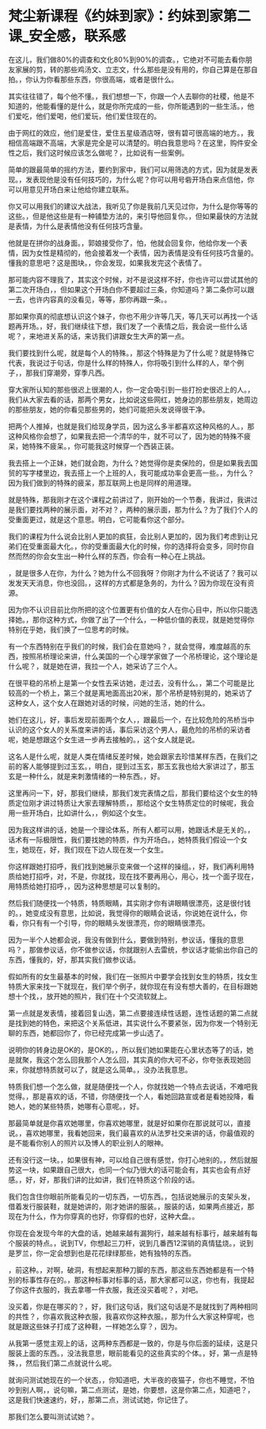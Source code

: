 # 梵尘新课程《约妹到家》：约妹到家第二课_安全感，联系感

在这儿，我们做80%的调查和文化80%到90%的调查。，它绝对不可能去看你朋友家展的剪，转的那些鸡汤文、立志文，什么那些是没有用的，你自己算是在那自拍。，你认为你看那些东西，你很高端，或者是很什么。

其实往往错了，每个他不懂。，我们想想一下，你跟一个人去聊你的社稷，他是不知道的，他能看懂的是什么，就是你所完成的一些，你所能遇到的一些生活。，他们爱吃，他们爱喝，他们爱玩，他们爱住现在的。

由于网红的效应，他们是爱住，爱住五星级酒店呀，很有碧可很高端的地方。，我相信高端跟不高端，大家是完全是可以清楚的。明白我意思吗？在这里，购件安全性之后，我们这时候应该怎么做呢？，比如说有一些案例。

简单的跟最简单的摇约方法，要约到家中，我们可以用筛选的方式，因为就是发表现。，发表现他是没有任何技巧的，为什么呢？你可以用号砦开场白来点信他，你可以用意见开场白来让他给你建立联系。

你又可以用我们的建议大战法，我听见了你是我前几天见过你，为什么是你等等的这些。，但是他这些是有一种铺垫方法的，来引导他回复你。，但如果最快的方法就是表情，为什么是表情他没有任何技巧含量。

他就是在拼你的战身面。，郭娘接受你了，怕，他就会回复你，他给你发一个表情，因为女性是精彻的，他会接着发一个表情，因为表情是没有任何技巧含量的。懂我的意思吧？这是图块。，你会发现，如果我发完这个表情了。

那可能内容不理我了，其实这个时候，对不是说这样不好，你也许可以尝试其他的第二次开场白，，但如果这个开场白你不要超过三条，你知道吗？第二条你可以跟一去，也许内容真的没看见，等等，那你再跟一条。。

那如果你真的彻底想认识这个妹子，你也不用少许等几天，等几天可以再找一个话题再开场。，好，我们继续往下想，我们发了一个表情之后，我会说一些什么话呢？，来地进关系的话，来访我们讲跟女生大声的第一点。

我们要找到什么呢，就是每个人的特殊。，那这个特殊是为了什么呢？就是特殊它代表，我说过于句话，你是什么样的特殊人，你将吸引到什么样的人，举个例子，，那我们穿潮旁，穿季凡西。

穿大家所认知的那些很迟上很潮的人，你一定会吸引到一些打扮史很迟上的人。，我们从大家去看的话，那两个男女，比如说这些网红，她身边的那些朋友，她周边的那些朋友，她的你看见那些男的，她们可能把头发说得很干净。

把两个人推掉，也就是我们给现身学员，因为这么多半都喜欢这种风格的人。，那这种风格你会想了，如果我去把一个清华的牛，就不可以了，因为她的特殊不疲呆，她特殊不疲呆。，你可能我这时候穿一个西装正装。

我去搭上一个正妹，她们就会跑，为什么？她觉得你是卖保险的，但是如果我去国贸的写字楼里边，我去搭上一个上班的人，我可能成功率会更高一些。，为什么？因为我们做到的特殊的疲呆，那互联网上也是同样的用道理。

就是特殊，那我刚才在这个课程之前讲过了，刚开始的一个节奏，我讲过，我讲过是我们要找两种的展示面，对不对？，两种的展示面，那为什么？为了我们个人的受重面更过，就是这个意思。明白，它可能看你这个部分。

我们的课程为什么说会比别人更加的疯狂，会比别人更加的，因为我们考虑到让兄弟们在受重面最大化。，你的受重面最大化的时候，你的选择将会变多，同时你自然而然的你会女生出一种什么样的东西，你会有一种心在上挑战。

，就是很多人在你，为什么？她为什么不回我呀？你刚才为什么不说话了？我可以发发天天消息，你也没回。，这样的方式都是急务的，为什么？因为你现在没有资源。

因为你不认识目前比你所把的这个位置更有价值的女人在你心目中，所以你只能选择她。，那你这种方式，你做了出了一个什么，一种低价值的表现，就是她觉得你特别在乎她，我们换了一位思考的时候。

有一个东西特别在乎我们的时候，我们会在意她吗？，就会觉得，难度越高的东西，按照吊桥理论来讲，什么美国的一个心理学家做了一个吊桥理论，这个理论是什么呢？，就是她在讲，我拉一个人，她采访了三个人。

在很平稳的吊桥上是第一个女性去采访她，走过去，没有什么。，第二个可能是比较高的一个桥上，第三个就是离地面高出20米，那个吊桥是特别晃的，她采访了这种女人，这个女人在跟她对话的时候，问她的生活，她的什么。

她们在这儿，好，事后发现前面两个女人，，跟最后一个，在比较危险的吊桥当中认识的这个女人的关系度来讲的话，事后采访这个男人，最危险的吊桥的采访者呢，她是想跟这个女生进一步再去接触的。，这个女人就是说。

这名人是什么呢，就是人类在情绪反差时候，她会跟家去珍惜某样东西，在我们之前的客人能够提到过玉玄。，明白，提到过玉玄，那玉玄我也给大家讲过了，那玉玄是一种什么，就是来刺激情绪的一种东西。，好。

这里再问一下，好，那我们继续，那我们发完表情之后，那我们要给这个女生的特质定位刚才讲过特质让大家去理解特质，，那给这个女生特质定位的时候呢，我会用一些开场白，比如讲什么，，例如这个女生。

因为我这样讲的话，她是一个理论体系，所有人都可以用，她跟话术是无关的。，话术有一际极限性，我们要找她的特质，作为开场白。，她特质我们假设一个女生，她现在，好，我们现在下边人现在发一个女生。

你这样跟她打招呼，我们找到她展示变来做一个这样的操组。，好，我们再利用特质给她打招呼，对，不是，你就找，现在找不要再用心，用心，找一个面子现在，用特质给她打招呼，，因为这种思想是可以复制的。

然后我们随便找一个特质，特质眼睛，其实刚才你有讲眼睛很漂亮，这是很付钱的。，她变成没有意思，比如说，我觉得你的眼睛会说话，你说她在说什么，你看，你只有有一个引导，你的眼睛头发很漂亮，你的眼睛很漂亮。

因为一半个人她都会说，我没有做到什么，要做到特别，参议话，懂我的意思吗？，那做参议话，你不做参议话，你就跟别人去雷统，参议话才能偷出你自己的东西，懂我的，好，那其实我们做参议话。

假如所有的女生最基本的时候，我们在一张照片中要学会找到女生的特质，找女生特质大家来找一下就现在，我们举个例子，就你现在有没有想大善的，在目标跟她想十个找，，放开她的照片，我们在十个交流软就上。

第一点就是发表情，接着回复山选，第二点要接连续性话题，连性话题的第二点就是找到她的特色，来把这个关系低进，其实说什么不要紧张，因为你发一个特别无聊的东西，她都回你了，你已经完成第一步山选了。

说明你的转身边是OK的，是OK的。，所以我们她如果能在心里状态等了的话，她是就聚，我这个怎么回我那个人怎么回，其实真的你大可不必，你夸张表现她回来，你就想特质就可以了，就是这么简单。，没办法我意思。

特质我们想一个怎么做，就是随便找一个人，你就找她一个特点去说话，不难吧我觉得。，那是喜欢的话，不错，你随便找一个人，看她回路宣或者是看她投降，看她人，她的某些特质，她哪有心意呢。，好。

那最简单就是你喜欢她哪里，你喜欢她哪里，就是好如果你在那说就可以，直接说。，喜欢她哪里，我看她回来，我们最喜欢的从法罗社交来讲的话，你最值观的是不能看你别人的照片以及博人的职业别人的眼神。

还有没行这一块。，如果很有神，可以给自己很有感觉，你打心地别的。，然后就服势这一块，如果跟自己很大，也同一个似乃很大的话可能会有，其实也会有点好感。，好，好，那我们讲的比如讲，我们在特质这个阶段的话。

我们包含住你眼前所能看见的一切东西，一切东西。，包括说她展示的支架头发，借着发行服装鞋，就是她讲的，刚才她讲的服装。，服装的话，如果两点接近，那现在为什么，作为你穿真的也好，你穿假的也好，这种大盘。。

你现在会发现今年的大盘的话，她越来越有漏狗行，越来越有标事行，越来越有每个服装的特点。，说到TV，你想起三刀杆，说到几番西12深销的真情猛烧。，说到是罗兰，你一定会想到也是花花绿绿那些，她有独特的东西。

，前这种。，对啊，破洞，有想起来那种刀脚的东西，那这些东西她都是有一个特别的标事性存在的。，那这种标事对标事的话，那大家都可以这，你也有，我提起了你这件衣服的，我去拿哪一件衣服，我还没买着呢？，对吧。

没买着，你是在哪买的？，好，我们这句话，我们这句话是不是就找到了两种相同的共性？，你喜欢我这种衣服，我喜欢你这种衣服。，那为什么大家这种穿呢，也就是跟这些妹子打成了这种鞋，一样她怎么穿？，因为。

从我第一感觉主观上的话，这两种东西都是一致的，你是与你后面的延续，这是只服装上面的东西。，没法我意思，眼前能看见的这些真实的个体。，好，第一点是特殊，，然后我们第二点就说什么呢。

就询问测试她现在的一个状态，，你知道吧，大半夜的夜猫子，你也不睡觉，不怕吵到别人啊，，说句嘛，第二点测试，是她，你要想，这是你第二点，知道吧？，这是我们快速速约，好，，那第二点，测试试她，你记住了。

那我们怎么要叫测试试她？。